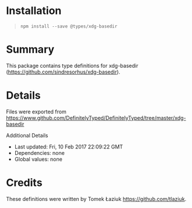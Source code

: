 # Installation
> `npm install --save @types/xdg-basedir`

# Summary
This package contains type definitions for xdg-basedir (https://github.com/sindresorhus/xdg-basedir).

# Details
Files were exported from https://www.github.com/DefinitelyTyped/DefinitelyTyped/tree/master/xdg-basedir

Additional Details
 * Last updated: Fri, 10 Feb 2017 22:09:22 GMT
 * Dependencies: none
 * Global values: none

# Credits
These definitions were written by Tomek Łaziuk <https://github.com/tlaziuk>.
